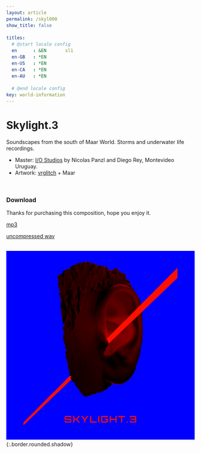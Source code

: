 ```yaml
---
layout: article
permalink: /skyl000
show_title: false

titles:
  # @start locale config
  en      : &EN       sl1
  en-GB   : *EN
  en-US   : *EN
  en-CA   : *EN
  en-AU   : *EN

  # @end locale config
key: world-information
---
```


# Skylight.3

Soundscapes from the south of Maar World. Storms and underwater life recordings. 

- Master: <a href="https://www.facebook.com/IO-Estudios-256499521035781/" rel="I/O Studios" target="_blank">I/O Studios</a>  by Nicolas Panzl and Diego Rey, Montevideo Uruguay.
- Artwork: <a href="http://vrglit.ch/" rel="vrglitch" target="_blank">vrglitch</a> + Maar
 <br>

### Download

Thanks for purchasing this composition, hope you enjoy it. 

<a href="https://www.dropbox.com/s/ozs99n3qzi432er/03%20Skylight.3.mp3?dl=0" rel="mp3" target="_blank">mp3</a> <br>

<a href="https://www.dropbox.com/s/ohkhaaqnic6p047/Skylight.3.wav?dl=0" rel="wav" target="_blank">uncompressed wav</a> <br>
<br>
 
![Image](/img/SL.3.Artboard.png){:.border.rounded.shadow}
